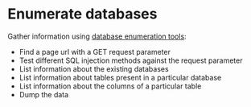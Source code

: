# Enumerate databases

Gather information using [database enumeration tools](https://testlab.tymyrddin.dev/docs/enum/database):

* Find a page url with a GET request parameter
* Test different SQL injection methods against the request parameter
* List information about the existing databases
* List information about tables present in a particular database
* List information about the columns of a particular table
* Dump the data
